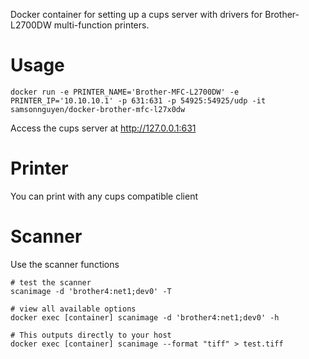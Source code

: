Docker container for setting up a cups server with drivers for Brother-L2700DW multi-function printers.

Usage
===
```
docker run -e PRINTER_NAME='Brother-MFC-L2700DW' -e PRINTER_IP='10.10.10.1' -p 631:631 -p 54925:54925/udp -it samsonnguyen/docker-brother-mfc-l27x0dw
```

Access the cups server at http://127.0.0.1:631

Printer
===

You can print with any cups compatible client

Scanner
===

Use the scanner functions

```
# test the scanner
scanimage -d 'brother4:net1;dev0' -T

# view all available options
docker exec [container] scanimage -d 'brother4:net1;dev0' -h

# This outputs directly to your host
docker exec [container] scanimage --format "tiff" > test.tiff
```
